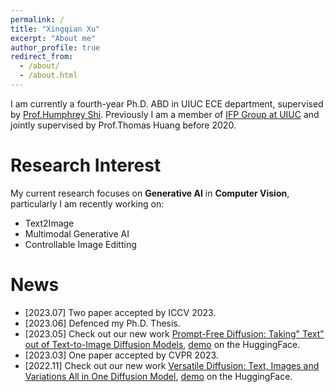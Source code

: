 ```yaml
---
permalink: /
title: "Xingqian Xu"
excerpt: "About me"
author_profile: true
redirect_from: 
  - /about/
  - /about.html
---
```


I am currently a fourth-year Ph.D. ABD in UIUC ECE department, supervised by [Prof.Humphrey Shi](https://www.honghuishi.com/). Previously I am a member of [IFP Group at UIUC](https://ifp-uiuc.github.io/) and jointly supervised by Prof.Thomas Huang before 2020.

Research Interest
======

My current research focuses on **Generative AI** in **Computer Vision**, particularly I am recently working on:

* Text2Image
* Multimodal Generative AI
* Controllable Image Editting


News
======
* [2023.07] Two paper accepted by ICCV 2023.
* [2023.06] Defenced my Ph.D. Thesis.
* [2023.05] Check out our new work [Prompt-Free Diffusion: Taking" Text" out of Text-to-Image Diffusion Models](https://arxiv.org/abs/2211.08332), [demo](https://huggingface.co/spaces/shi-labs/Prompt-Free-Diffusion) on the HuggingFace.
* [2023.03] One paper accepted by CVPR 2023.
* [2022.11] Check out our new work [Versatile Diffusion: Text, Images and Variations All in One Diffusion Model](https://arxiv.org/abs/2305.16223), [demo](https://huggingface.co/spaces/shi-labs/Versatile-Diffusion) on the HuggingFace.
